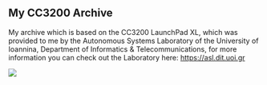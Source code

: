 My CC3200 Archive
----------------
My archive which is based on the CC3200 LaunchPad XL, which was provided to me by the Autonomous Systems Laboratory of the University of Ioannina, Department of Informatics & Telecommunications, for more information you can check out the Laboratory here: https://asl.dit.uoi.gr


![](https://energia.nu/pinmaps/img/MSP-EXP430FR5994.jpg)

